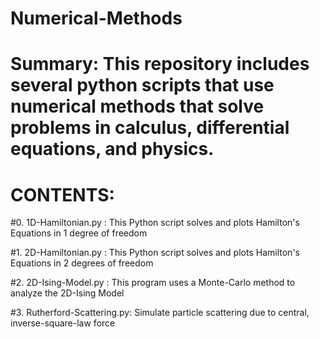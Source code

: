 # Numerical-Methods

# Summary: This repository includes several python scripts that use numerical methods that solve problems in calculus, differential equations, and physics. 

# CONTENTS:

#0. 1D-Hamiltonian.py : This Python script solves and plots Hamilton's Equations in 1 degree of freedom

#1. 2D-Hamiltonian.py : This Python script solves and plots Hamilton's Equations in 2 degrees of freedom

#2. 2D-Ising-Model.py : This program uses a Monte-Carlo method to analyze the 2D-Ising Model

#3. Rutherford-Scattering.py: Simulate particle scattering due to central, inverse-square-law force
